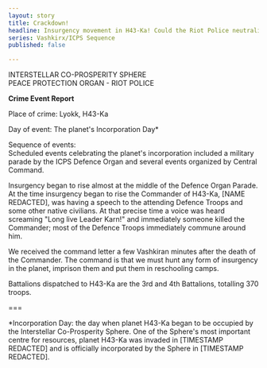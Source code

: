 ```yaml
---
layout: story
title: Crackdown!
headline: Insurgency movement in H43-Ka! Could the Riot Police neutralize them?
series: Vashkirx/ICPS Sequence
published: false

---
```

INTERSTELLAR CO-PROSPERITY SPHERE  
PEACE PROTECTION ORGAN - RIOT POLICE

**Crime Event Report**

Place of crime: Lyokk, H43-Ka

Day of event: The planet's Incorporation Day*

Sequence of events:  
Scheduled events celebrating the planet's incorporation included a military parade by the ICPS Defence Organ and several events organized by Central Command.

Insurgency began to rise almost at the middle of the Defence Organ Parade. At the time insurgency began to rise the Commander of H43-Ka, \[NAME REDACTED\], was having a speech to the attending Defence Troops and some other native civilians. At that precise time a voice was heard screaming "Long live Leader Karn!" and immediately someone killed the Commander; most of the Defence Troops immediately commune around him.

We received the command letter a few Vashkiran minutes after the death of the Commander. The command is that we must hunt any form of insurgency in the planet, imprison them and put them in reschooling camps.

Battalions dispatched to H43-Ka are the 3rd and 4th Battalions, totalling 370 troops.

===

\*Incorporation Day: the day when planet H43-Ka began to be occupied by the Interstellar Co-Prosperity Sphere. One of the Sphere's most important centre for resources, planet H43-Ka was invaded in \[TIMESTAMP REDACTED\] and is officially incorporated by the Sphere in \[TIMESTAMP REDACTED\].